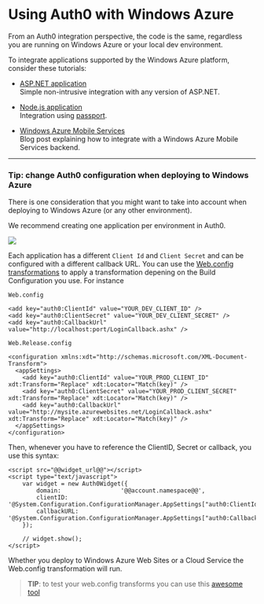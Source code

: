 # Using Auth0 with Windows Azure

From an Auth0 integration perspective, the code is the same, regardless you are running on Windows Azure or your local dev environment.

To integrate applications supported by the Windows Azure platform, consider these tutorials:

* [ASP.NET application](aspnet-tutorial) <br />
Simple non-intrusive integration with any version of ASP.NET.

* [Node.js application](nodejs-tutorial) <br />
Integration using [passport](http://passportjs.org/).

* [Windows Azure Mobile Services](http://blog.auth0.com/2013/03/17/Authenticate-Azure-Mobile-Services-apps-with-Everything-using-Auth0/) <br />
Blog post explaining how to integrate with a Windows Azure Mobile Services backend.

---

### Tip: change Auth0 configuration when deploying to Windows Azure

There is one consideration that you might want to take into account when deploying to Windows Azure (or any other environment).

We recommend creating one application per environment in Auth0. 

![](img/environments.png)

Each application has a different `Client Id` and `Client Secret` and can be configured with a different callback URL. You can use the [Web.config transformations](http://msdn.microsoft.com/en-us/library/dd465326.aspx) to apply a transformation depening on the Build Configuration you use. For instance

`Web.config`
```
<add key="auth0:ClientId" value="YOUR_DEV_CLIENT_ID" />
<add key="auth0:ClientSecret" value="YOUR_DEV_CLIENT_SECRET" />
<add key="auth0:CallbackUrl" value="http://localhost:port/LoginCallback.ashx" />
```

`Web.Release.config`
```
<configuration xmlns:xdt="http://schemas.microsoft.com/XML-Document-Transform">
  <appSettings>
    <add key="auth0:ClientId" value="YOUR_PROD_CLIENT_ID" xdt:Transform="Replace" xdt:Locator="Match(key)" />
    <add key="auth0:ClientSecret" value="YOUR_PROD_CLIENT_SECRET" xdt:Transform="Replace" xdt:Locator="Match(key)" />
    <add key="auth0:CallbackUrl" value="http://mysite.azurewebsites.net/LoginCallback.ashx" xdt:Transform="Replace" xdt:Locator="Match(key)" />
  </appSettings>
</configuration>
```

Then, whenever you have to reference the ClientID, Secret or callback, you use this syntax:

```
<script src="@@widget_url@@"></script>
<script type="text/javascript">
    var widget = new Auth0Widget({
        domain:                 '@@account.namespace@@',
        clientID:               '@System.Configuration.ConfigurationManager.AppSettings["auth0:ClientId"]', 
        callbackURL:            '@System.Configuration.ConfigurationManager.AppSettings["auth0:CallbackUrl"]'
    });

    // widget.show();
</script>
```

Whether you deploy to Windows Azure Web Sites or a Cloud Service the Web.config transformation will run.

> **TIP**: to test your web.config transforms you can use this [awesome tool](http://webconfigtransformationtester.apphb.com/)


